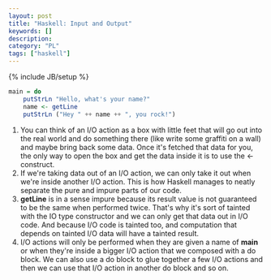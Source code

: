 ```yaml
--- 
layout: post 
title: "Haskell: Input and Output" 
keywords: [] 
description: 
category: "PL"
tags: ["haskell"] 
--- 
```

{% include JB/setup %}



```haskell
main = do
    putStrLn "Hello, what's your name?"
    name <- getLine
    putStrLn ("Hey " ++ name ++ ", you rock!")
```

1.  You can think of an I/O action as a box with little feet that will go out
	into the real world and do something there (like write some graffiti on a
	wall) and maybe bring back some data. Once it's fetched that data for you,
	the only way to open the box and get the data inside it is to use the <-
	construct. 
2. If we're taking data out of an I/O action, we can only take it out when we're
   inside another I/O action. This is how Haskell manages to neatly separate the
   pure and impure parts of our code.
3. $\textbf{getLine}$ is in a sense impure because its result value is not
   guaranteed to be the same when performed twice. That's why it's sort of
   tainted with the IO type constructor and we can only get that data out in I/O
   code. And because I/O code is tainted too, and computation that depends on
   tainted I/O data will have a tainted result.
4. I/O actions will only be performed when they are given a name of
   $\textbf{main}$ or when they're inside a bigger I/O action that we composed
   with a do block. We can also use a do block to glue together a few I/O
   actions and then we can use that I/O action in another do block and so on.
